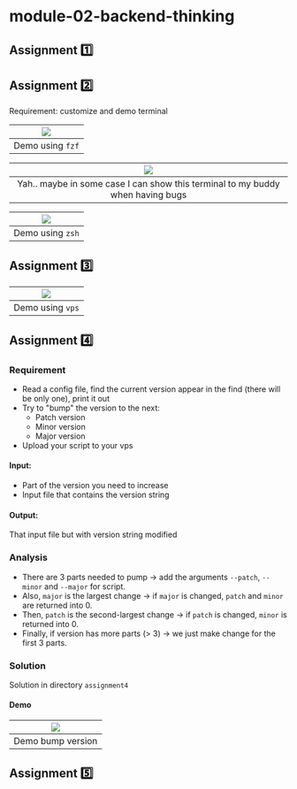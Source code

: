 # module-02-backend-thinking

## Assignment 1️⃣

## Assignment 2️⃣ 

Requirement: customize and demo terminal

| ![](https://i.imgur.com/nQhC5xT.png) |
|:---:|
| Demo using `fzf`|


|![](https://i.imgur.com/1UThqfB.png)|
|:---:|
| Yah.. maybe in some case I can show this terminal to my buddy when having bugs |

|![](https://i.imgur.com/KMNtFCe.jpg)|
|:---:|
| Demo using `zsh` |

## Assignment 3️⃣

|![](https://i.imgur.com/EraArVM.png)|
|:---:|
| Demo using `vps` |

## Assignment 4️⃣

### Requirement
- Read a config file, find the current version appear in the find (there will be only one), print it out
- Try to "bump" the version to the next:
  - Patch version 
  - Minor version 
  - Major version
- Upload your script to your vps

#### Input:
- Part of the version you need to increase
- Input file that contains the version string

#### Output:
That input file but with version string modified

### Analysis

- There are 3 parts needed to pump → add the arguments `--patch`, `--minor` and `--major` for script.
- Also, `major` is the largest change → if `major` is changed, `patch` and `minor` are returned into 0.
- Then, `patch` is the second-largest change → if `patch` is changed, `minor` is returned into 0.
- Finally, if version has more parts (> 3) → we just make change for the first 3 parts.

### Solution

Solution in directory `assignment4`

#### Demo

|![](https://i.imgur.com/a0Lqram.png)|
|:---:|
| Demo bump version |


## Assignment 5️⃣

